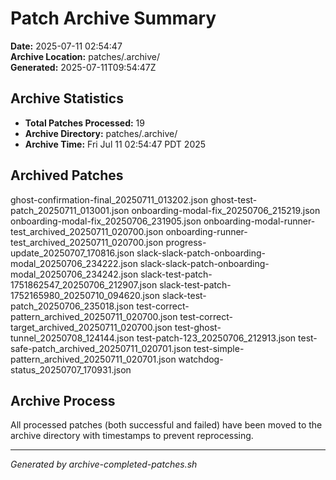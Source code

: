 # Patch Archive Summary

**Date:** 2025-07-11 02:54:47  
**Archive Location:** patches/.archive/  
**Generated:** 2025-07-11T09:54:47Z  

## Archive Statistics

- **Total Patches Processed:**       19
- **Archive Directory:** patches/.archive/
- **Archive Time:** Fri Jul 11 02:54:47 PDT 2025

## Archived Patches

ghost-confirmation-final_20250711_013202.json
ghost-test-patch_20250711_013001.json
onboarding-modal-fix_20250706_215219.json
onboarding-modal-fix_20250706_231905.json
onboarding-modal-runner-test_archived_20250711_020700.json
onboarding-runner-test_archived_20250711_020700.json
progress-update_20250707_170816.json
slack-slack-patch-onboarding-modal_20250706_234222.json
slack-slack-patch-onboarding-modal_20250706_234242.json
slack-test-patch-1751862547_20250706_212907.json
slack-test-patch-1752165980_20250710_094620.json
slack-test-patch_20250706_235018.json
test-correct-pattern_archived_20250711_020700.json
test-correct-target_archived_20250711_020700.json
test-ghost-tunnel_20250708_124144.json
test-patch-123_20250706_212913.json
test-safe-patch_archived_20250711_020701.json
test-simple-pattern_archived_20250711_020701.json
watchdog-status_20250707_170931.json

## Archive Process

All processed patches (both successful and failed) have been moved to the archive directory with timestamps to prevent reprocessing.

---
*Generated by archive-completed-patches.sh*
